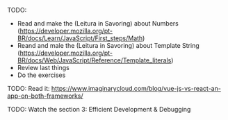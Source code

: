 
TODO: 
- Read and make the (Leitura in Savoring) about Numbers (https://developer.mozilla.org/pt-BR/docs/Learn/JavaScript/First_steps/Math) 
- Reand and male the (Leitura in Savoring) about Template String
(https://developer.mozilla.org/pt-BR/docs/Web/JavaScript/Reference/Template_literals)
- Review last things
- Do the exercises 

TODO: Read it: https://www.imaginarycloud.com/blog/vue-js-vs-react-an-app-on-both-frameworks/ 

TODO: Watch the section 3: Efficient Development & Debugging
